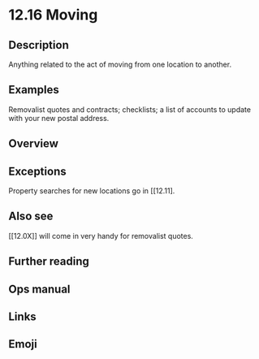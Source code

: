 # 12.16 Moving

## Description

Anything related to the act of moving from one location to another.

## Examples

Removalist quotes and contracts; checklists; a list of accounts to update with your new postal address.

## Overview

## Exceptions

Property searches for new locations go in [[12.11].

## Also see

[[12.0X]] will come in very handy for removalist quotes.

## Further reading

## Ops manual

## Links

## Emoji

